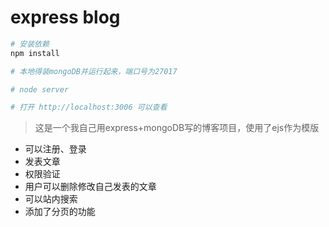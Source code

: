 # express blog

```bash
# 安装依赖
npm install 

# 本地得装mongoDB并运行起来，端口号为27017

# node server

# 打开 http://localhost:3006 可以查看

```

> 这是一个我自己用express+mongoDB写的博客项目，使用了ejs作为模版

- 可以注册、登录
- 发表文章
- 权限验证
- 用户可以删除修改自己发表的文章
- 可以站内搜索
- 添加了分页的功能